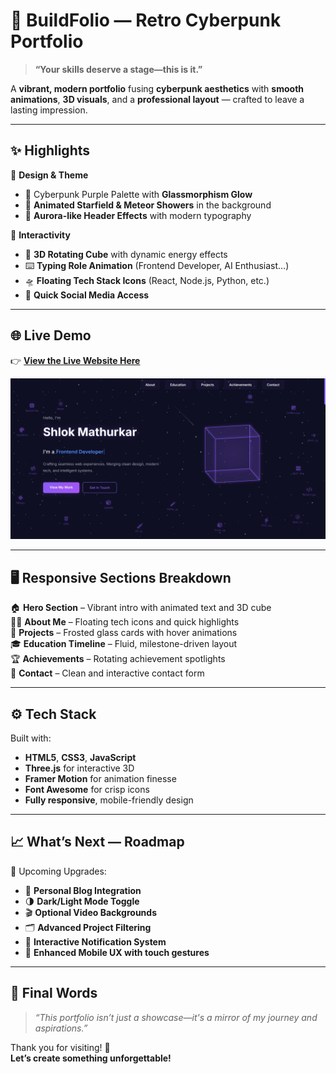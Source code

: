 # 🚀 BuildFolio — Retro Cyberpunk Portfolio

> **“Your skills deserve a stage—this is it.”**

A **vibrant, modern portfolio** fusing **cyberpunk aesthetics** with **smooth animations**, **3D visuals**, and a **professional layout** — crafted to leave a lasting impression.

---

## ✨ Highlights

🎨 **Design & Theme**
- 🌌 Cyberpunk Purple Palette with **Glassmorphism Glow**
- 🌠 **Animated Starfield & Meteor Showers** in the background
- 💫 **Aurora-like Header Effects** with modern typography

🚀 **Interactivity**
- 🧊 **3D Rotating Cube** with dynamic energy effects
- ⌨️ **Typing Role Animation** (Frontend Developer, AI Enthusiast…)
- 🛸 **Floating Tech Stack Icons** (React, Node.js, Python, etc.)
- 🔗 **Quick Social Media Access**

---

## 🌐 Live Demo

👉 **[View the Live Website Here](https://portfolio-woad-eight-41.vercel.app/)**

[![Portfolio Preview](assets/demo.png)](https://portfolio-woad-eight-41.vercel.app/)

---

## 🖥️ Responsive Sections Breakdown

🏠 **Hero Section** – Vibrant intro with animated text and 3D cube  
🙋‍♂️ **About Me** – Floating tech icons and quick highlights  
📁 **Projects** – Frosted glass cards with hover animations  
🎓 **Education Timeline** – Fluid, milestone-driven layout  
🏆 **Achievements** – Rotating achievement spotlights  
📩 **Contact** – Clean and interactive contact form

---

## ⚙️ Tech Stack

Built with:
- **HTML5**, **CSS3**, **JavaScript**
- **Three.js** for interactive 3D
- **Framer Motion** for animation finesse
- **Font Awesome** for crisp icons
- **Fully responsive**, mobile-friendly design

---

## 📈 What’s Next — Roadmap

🚧 Upcoming Upgrades:
- 📝 **Personal Blog Integration**
- 🌗 **Dark/Light Mode Toggle**
- 🎬 **Optional Video Backgrounds**
- 🗂️ **Advanced Project Filtering**
- 📨 **Interactive Notification System**
- 📱 **Enhanced Mobile UX with touch gestures**

---

## 🎉 Final Words

> *“This portfolio isn’t just a showcase—it's a mirror of my journey and aspirations.”*

Thank you for visiting! 🚀  
**Let’s create something unforgettable!**
